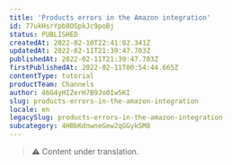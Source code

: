 ```yaml
---
title: 'Products errors in the Amazon integration'
id: 77ukHsrYpb8OSpkJc9poBj
status: PUBLISHED
createdAt: 2022-02-10T22:41:02.341Z
updatedAt: 2022-02-11T21:39:47.703Z
publishedAt: 2022-02-11T21:39:47.703Z
firstPublishedAt: 2022-02-11T00:54:44.665Z
contentType: tutorial
productTeam: Channels
author: 46G4yHIZerH7B9Jo0Iw5KI
slug: products-errors-in-the-amazon-integration
locale: en
legacySlug: products-errors-in-the-amazon-integration
subcategory: 4HBbKdnwneGew2qGGykSM8
---
```


>⚠️ Content under translation.
